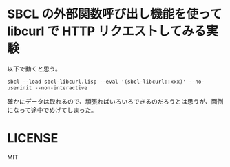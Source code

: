 # SBCL の外部関数呼び出し機能を使って libcurl で HTTP リクエストしてみる実験

以下で動くと思う。

    sbcl --load sbcl-libcurl.lisp --eval '(sbcl-libcurl::xxx)' --no-userinit --non-interactive

確かにデータは取れるので、頑張ればいろいろできるのだろうとは思うが、面倒になって途中でめげてしまった。

# LICENSE

MIT
